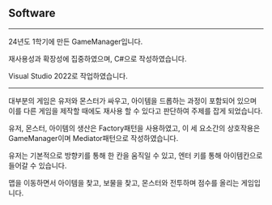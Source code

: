 ## Software

----------------

24년도 1학기에 만든 GameManager입니다.

재사용성과 확장성에 집중하였으며, C#으로 작성하였습니다.

Visual Studio 2022로 작업하였습니다.

----------------

대부분의 게임은 유저와 몬스터가 싸우고, 아이템을 드롭하는 과정이 포함되어 있으며 이를 다른 게임을 제작할 때에도 재사용 할 수 있다고 판단하여 주제를 잡게 되었습니다.

유저, 몬스터, 아이템의 생산은 Factory패턴을 사용하였고, 이 세 요소간의 상호작용은 GameManager이며 Mediator패턴으로 작성하였습니다.

유저는 기본적으로 방향키를 통해 한 칸을 움직일 수 있고, 엔터 키를 통해 아이템칸으로 들어갈 수 있습니다.

맵을 이동하면서 아이템을 찾고, 보물을 찾고, 몬스터와 전투하며 점수를 올리는 게임입니다.
